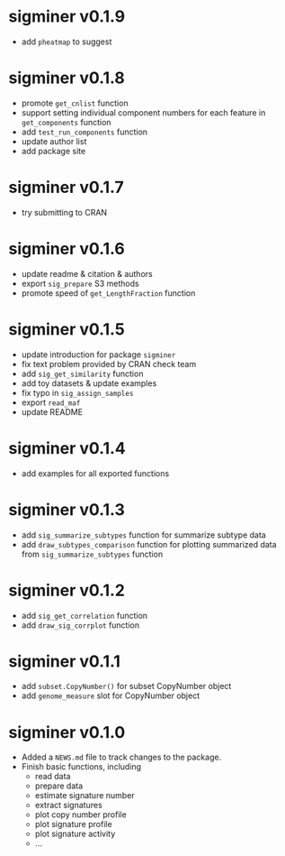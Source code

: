 # sigminer v0.1.9

* add `pheatmap` to suggest

# sigminer v0.1.8

* promote `get_cnlist` function
* support setting individual component numbers for each feature in `get_components` function
* add `test_run_components` function
* update author list
* add package site

# sigminer v0.1.7

* try submitting to CRAN

# sigminer v0.1.6

* update readme & citation & authors
* export `sig_prepare` S3 methods
* promote speed of `get_LengthFraction` function

# sigminer v0.1.5

* update introduction for package `sigminer`
* fix text problem provided by CRAN check team
* add `sig_get_similarity` function
* add toy datasets & update examples 
* fix typo in `sig_assign_samples`
* export `read_maf` 
* update README

# sigminer v0.1.4

* add examples for all exported functions

# sigminer v0.1.3

* add `sig_summarize_subtypes` function for summarize subtype data
* add `draw_subtypes_comparison` function for plotting summarized data from `sig_summarize_subtypes` function

# sigminer v0.1.2

* add `sig_get_correlation` function
* add `draw_sig_corrplot` function

# sigminer v0.1.1

* add `subset.CopyNumber()` for subset CopyNumber object
* add `genome_measure` slot for CopyNumber object

# sigminer v0.1.0

* Added a `NEWS.md` file to track changes to the package.
* Finish basic functions, including
  * read data
  * prepare data
  * estimate signature number
  * extract signatures
  * plot copy number profile
  * plot signature profile
  * plot signature activity
  * ...
